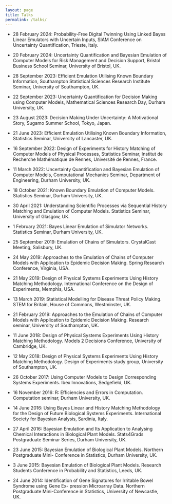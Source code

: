 ```yaml
---
layout: page
title: Talks
permalink: /talks/
---
```

- 28 February 2024: Probability-Free Digital Twinning Using Linked Bayes Linear Emulators with Uncertain Inputs, SIAM Conference on Uncertainty Quantification, Trieste, Italy.

- 20 February 2024: Uncertainty Quantification and Bayesian Emulation of Computer Models for Risk Management and Decision Support, Bristol Business School Seminar, University of Bristol, UK.

- 28 September 2023: Efficient Emulation Utilising Known Boundary Information, Southampton Statistical Sciences Research Institute Seminar, University of Southampton, UK.

- 22 September 2023: Uncertainty Quantification for Decision Making using Computer Models, Mathematical Sciences Research Day, Durham University, UK.

- 23 August 2023: Decision Making Under Uncertainty: A Motivational Story, Sugamo Summer School, Tokyo, Japan.

- 21 June 2023: Efficient Emulation Utilising Known Boundary Information, Statistics Seminar, University of Lancaster, UK.

- 16 September 2022: Design of Experiments for History Matching of Computer Models of Physical Processes, Statistics Seminar, Institut de Recherche Mathématique de Rennes, Université de Rennes, France.

- 11 March 2022: Uncertainty Quantification and Bayesian Emulation of Computer Models, Computational Mechanics Seminar, Department of Engineering, Durham University, UK.

- 18 October 2021: Known Boundary Emulation of Computer Models. Statistics Seminar, Durham University, UK.

- 30 April 2021: Understanding Scientific Processes via Sequential History Matching and Emulation of Computer Models. Statistics Seminar, University of Glasgow, UK.

- 1 February 2021: Bayes Linear Emulation of Simulator Networks. Statistics Seminar, Durham University, UK.

- 25 September 2019: Emulation of Chains of Simulators. CrystalCast Meeting, Salisbury, UK.

- 24 May 2019: Approaches to the Emulation of Chains of Computer Models with Application
to Epidemic Decision Making. Spring Research Conference, Virginia, USA.

- 21 May 2019: Design of Physical Systems Experiments Using History Matching Methodology. International Conference on the Design of Experiments, Memphis, USA.

- 13 March 2019: Statistical Modelling for Disease Threat Policy Making. STEM for Britain, House of Commons, Westminster, UK.

- 21 February 2019: Approaches to the Emulation of Chains of Computer Models with Application to Epidemic Decision Making. Research seminar, University of Southampton, UK.

- 11 June 2018: Design of Physical Systems Experiments Using History Matching Methodology. Models 2 Decisions Conference, University of Cambridge, UK.

- 12 May 2018: Design of Physical Systems Experiments Using History Matching Methodology. Design of Experiments study group, University of Southampton, UK.

- 26 October 2017: Using Computer Models to Design Corresponding Systems Experiments. Ibex Innovations, Sedgefield, UK.

- 16 November 2016: R: Efficiencies and Errors in Computation. Computation seminar, Durham University, UK.

- 14 June 2016: Using Bayes Linear and History Matching Methodology for the Design of Future Biological Systems Experiments. International Society for Bayesian Analysis, Sardinia, Italy.

- 27 April 2016: Bayesian Emulation and Its Application to Analysing Chemical Interactions in Biological Plant Models. Stats4Grads Postgraduate Seminar Series, Durham University, UK.

- 23 June 2015: Bayesian Emulation of Biological Plant Models. Northern Postgraduate Mini- Conference in Statistics, Durham University, UK.

- 3 June 2015: Bayesian Emulation of Biological Plant Models. Research Students Conference in Probability and Statistics, Leeds, UK.

- 24 June 2014: Identification of Gene Signatures for Irritable Bowel Syndrome using Gene Ex- pression Microarray Data. Northern Postgraduate Mini-Conference in Statistics, University of Newcastle, UK.
